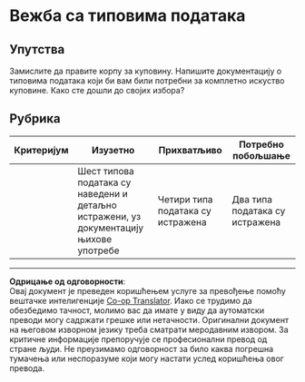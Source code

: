 <!--
CO_OP_TRANSLATOR_METADATA:
{
  "original_hash": "3869244ceda606c4969d8cdd82679867",
  "translation_date": "2025-08-27T22:14:34+00:00",
  "source_file": "2-js-basics/1-data-types/assignment.md",
  "language_code": "sr"
}
-->
# Вежба са типовима података

## Упутства

Замислите да правите корпу за куповину. Напишите документацију о типовима података који би вам били потребни за комплетно искуство куповине. Како сте дошли до својих избора?

## Рубрика

Критеријум | Изузетно | Прихватљиво | Потребно побољшање
--- | --- | --- | --- |
||Шест типова података су наведени и детаљно истражени, уз документацију њихове употребе|Четири типа података су истражена|Два типа података су истражена|

---

**Одрицање од одговорности**:  
Овај документ је преведен коришћењем услуге за превођење помоћу вештачке интелигенције [Co-op Translator](https://github.com/Azure/co-op-translator). Иако се трудимо да обезбедимо тачност, молимо вас да имате у виду да аутоматски преводи могу садржати грешке или нетачности. Оригинални документ на његовом изворном језику треба сматрати меродавним извором. За критичне информације препоручује се професионални превод од стране људи. Не преузимамо одговорност за било каква погрешна тумачења или неспоразуме који могу настати услед коришћења овог превода.